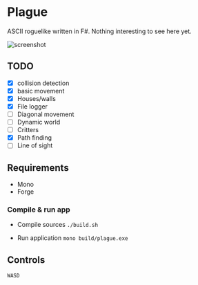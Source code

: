 # Plague

ASCII roguelike written in F#. Nothing interesting to see here yet.

![screenshot](http://laastine.kapsi.fi/kuvat/plague.png?cache=1)

## TODO

- [x] collision detection
- [x] basic movement
- [x] Houses/walls
- [x] File logger
- [ ] Diagonal movement
- [ ] Dynamic world
- [ ] Critters
- [x] Path finding
- [ ] Line of sight

## Requirements
- Mono
- Forge

### Compile & run app

- Compile sources
`./build.sh`

- Run application
`mono build/plague.exe`

## Controls

`WASD`

